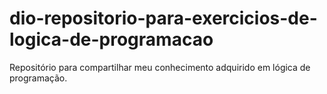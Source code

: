 # dio-repositorio-para-exercicios-de-logica-de-programacao
Repositório para compartilhar meu conhecimento adquirido em lógica de programação.
